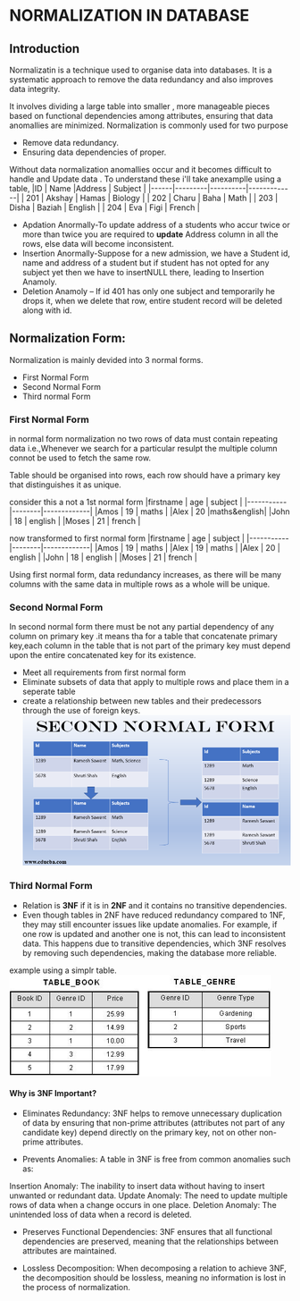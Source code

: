 # NORMALIZATION IN DATABASE
## Introduction
Normalizatin is a technique used to organise data into databases. It is a systematic approach to remove the data redundancy and also improves data integrity.


It involves dividing a large table into smaller , more manageable pieces based on functional dependencies among attributes, ensuring that data anomallies are minimized.
Normalization is commonly used for two purpose   
- Remove data redundancy.
- Ensuring data dependencies of proper.


Without data normalization anomallies occur and it becomes difficult to handle and Update data . To understand these i'll take anexamplle using a table,
|ID    | Name    |Address   | Subject     |
|------|---------|----------|-------------|
| 201  | Akshay  |  Hamas   |  Biology    |
| 202  | Charu   |  Baha    |  Math       |
| 203  | Disha   |  Baziah  |  English    |
| 204  | Eva     |  Figi    |  French     |
- Apdation Anormally-To update address of a students who accur twice or more than twice you are required to **update** Address column in all the rows, else data will become inconsistent.
- Insertion Anormally-Suppose for a new admission, we have a Student id, name and address of a student but if student has not opted for any subject yet then we have to insertNULL there, leading to Insertion Anamoly.
- Deletion Anamoly – If id 401 has only one subject and temporarily he drops it, when we delete that row, entire student record will be deleted along with id.

## Normalization Form:
Normalization is mainly devided into 3 normal forms.
- First Normal Form 
- Second Normal Form
- Third normal Form
### First Normal Form 
in normal form normalization no two rows of data must contain repeating data i.e.,Whenever we search for a particular resulpt the multiple column connot be used to fetch the same row.

Table should be organised into rows, each row should have a primary key that distinguishes it as unique.

consider this a not a 1st normal form
|firstname  |  age   |   subject   |
|-----------|--------|-------------|
|Amos       | 19     | maths       |
|Alex       | 20     |maths&english|
|John       | 18     | english     |
|Moses      | 21     | french      |

now transformed to first normal form
|firstname  |  age   |   subject   |
|-----------|--------|-------------|
|Amos       | 19     | maths       |
|Alex       | 19     | maths       |
|Alex       | 20     | english     |
|John       | 18     | english     |
|Moses      | 21     | french      |


Using first normal form, data redundancy increases, as there will be many columns with the same data in multiple rows as a whole will be unique. 

### Second Normal Form
In second normal form there must be not any partial dependency of any column on primary key .it means tha for a table that concatenate primary key,each column in the table that is not part of the primary key must depend upon the entire concatenated key for its existence.
- Meet all requirements from first normal form
- Eliminate subsets of data that apply to multiple rows and place them in a seperate table
- create a relationship between new tables and their predecessors through the use of foreign keys.
![Alt text](Second-Normal-Form-1.png)


### Third Normal Form
- Relation is **3NF** if it is in **2NF** and it contains no transitive dependencies.
- Even though tables in 2NF have reduced redundancy compared to 1NF, they may still encounter issues like update anomalies. For example, if one row is updated and another one is not, this can lead to inconsistent data. This happens due to transitive dependencies, which 3NF resolves by removing such dependencies, making the database more reliable.

example using a simplr table.
![Alt text](Third-Normal-Form.jpeg)
#### Why is 3NF Important?
- Eliminates Redundancy: 3NF helps to remove unnecessary duplication of data by ensuring that non-prime attributes (attributes not part of any candidate key) depend directly on the primary key, not on other non-prime attributes.

- Prevents Anomalies: A table in 3NF is free from common anomalies such as:

Insertion Anomaly: The inability to insert data without having to insert unwanted or redundant data.
Update Anomaly: The need to update multiple rows of data when a change occurs in one place.
Deletion Anomaly: The unintended loss of data when a record is deleted.
- Preserves Functional Dependencies: 3NF ensures that all functional dependencies are preserved, meaning that the relationships between attributes are maintained.

- Lossless Decomposition: When decomposing a relation to achieve 3NF, the decomposition should be lossless, meaning no information is lost in the process of normalization.



